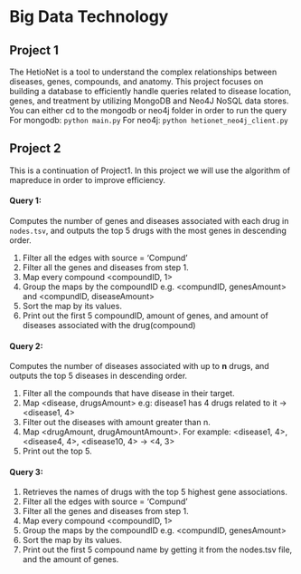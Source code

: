 # Big Data Technology

## Project 1
The HetioNet is a tool to understand the complex relationships between diseases, genes, compounds, and anatomy. This project focuses on building a database to efficiently handle queries related to disease location, genes, and treatment by utilizing MongoDB and Neo4J NoSQL data stores.
You can either cd to the mongodb or neo4j folder in order to run the query
For mongodb:
```python main.py```
For neo4j:
```python hetionet_neo4j_client.py ```


## Project 2
This is a continuation of Project1. In this project we will use the algorithm of mapreduce in order to improve efficiency.
#### Query 1: 
Computes the number of genes and diseases associated with each drug in `nodes.tsv`, and outputs the top 5 drugs with the most genes in descending order.
1. Filter all the edges with source = ‘Compund’ 
2. Filter all the genes and diseases from step 1.
3. Map every compound <compoundID, 1>
4. Group the maps by the compoundID e.g. <compundID, genesAmount> and  <compundID, diseaseAmount>
5. Sort the map by its values.
6. Print out the first 5 compoundID, amount of genes, and amount of diseases associated with the drug(compound)


#### Query 2:
Computes the number of diseases associated with up to **n** drugs, and outputs the top 5 diseases in descending order.
1. Filter all the compounds that have disease in their target.
2. Map <disease, drugsAmount> e.g: disease1 has 4 drugs related to it -> <disease1, 4>
3. Filter out the diseases with amount greater than n.
4. Map <drugAmount, drugAmountAmount>. For example: <disease1, 4>, <disease4, 4>, <disease10, 4> -> <4, 3>
5. Print out the top 5.


#### Query 3:
1. Retrieves the names of drugs with the top 5 highest gene associations.
2. Filter all the edges with source = ‘Compund’ 
3. Filter all the genes and diseases from step 1.
4. Map every compound <compoundID, 1>
5. Group the maps by the compoundID e.g. <compundID, genesAmount> 
6. Sort the map by its values.
7. Print out the first 5 compound name by getting it from the nodes.tsv file, and the amount of genes.

